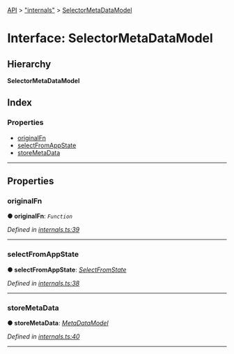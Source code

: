 [API](../README.md) > ["internals"](../modules/_internals_.md) > [SelectorMetaDataModel](../interfaces/_internals_.selectormetadatamodel.md)

# Interface: SelectorMetaDataModel

## Hierarchy

**SelectorMetaDataModel**

## Index

### Properties

* [originalFn](_internals_.selectormetadatamodel.md#originalfn)
* [selectFromAppState](_internals_.selectormetadatamodel.md#selectfromappstate)
* [storeMetaData](_internals_.selectormetadatamodel.md#storemetadata)

---

## Properties

<a id="originalfn"></a>

###  originalFn

**● originalFn**: *`Function`*

*Defined in [internals.ts:39](https://github.com/amcdnl/ngxs/blob/4ba1032/packages/store/src/internals.ts#L39)*

___
<a id="selectfromappstate"></a>

###  selectFromAppState

**● selectFromAppState**: *[SelectFromState](../modules/_internals_.md#selectfromstate)*

*Defined in [internals.ts:38](https://github.com/amcdnl/ngxs/blob/4ba1032/packages/store/src/internals.ts#L38)*

___
<a id="storemetadata"></a>

###  storeMetaData

**● storeMetaData**: *[MetaDataModel](_internals_.metadatamodel.md)*

*Defined in [internals.ts:40](https://github.com/amcdnl/ngxs/blob/4ba1032/packages/store/src/internals.ts#L40)*

___

